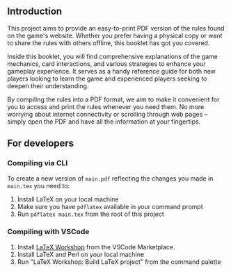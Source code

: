 ## Introduction

This project aims to provide an easy-to-print PDF version of the rules found on the game's website. Whether you prefer having a physical copy or want to share the rules with others offline, this booklet has got you covered.

Inside this booklet, you will find comprehensive explanations of the game mechanics, card interactions, and various strategies to enhance your gameplay experience. It serves as a handy reference guide for both new players looking to learn the game and experienced players seeking to deepen their understanding.

By compiling the rules into a PDF format, we aim to make it convenient for you to access and print the rules whenever you need them. No more worrying about internet connectivity or scrolling through web pages – simply open the PDF and have all the information at your fingertips.

## For developers

### Compiling via CLI

To create a new version of `main.pdf` reflecting the changes you made in `main.tex` you need to:

1. Install LaTeX on your local machine
2. Make sure you have `pdflatex` available in your command prompt
3. Run `pdflatex main.tex` from the root of this project

### Compiling with VSCode

1. Install [LaTeX Workshop](https://marketplace.visualstudio.com/items?itemName=James-Yu.latex-workshop) from the VSCode Marketplace.
2. Install LaTeX and Perl on your local machine
3. Run "LaTeX Workshop: Build LaTeX project" from the command palette
